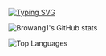 [![Typing SVG](https://readme-typing-svg.herokuapp.com?font=Fira+Code&weight=600&pause=1000&color=000000&width=600&lines=%F0%9F%91%8B+Hi%2C+I'm+BroWang1;👀+Interested+in+AI%2C+Neuroscience%2C+Econ%2C+Philo;🌱+Currently+learning+to+do+business%2C+Chinese%2C+Linear+Algebra;💡+Looking+to+collaborate+on+AI+projects!;📫+Reach+me+at+linkedin.com%2Fin%2Fbrodey-wang)](https://github.com/DenverCoder1/readme-typing-svg)


![Browang1's GitHub stats](https://github-readme-stats.vercel.app/api?username=Browang1&hide=contribs,prs)

![Top Languages](https://github-readme-stats.vercel.app/api/top-langs/?username=Browang1&layout=compact&theme=light)



<!---
BroWang1/BroWang1 is a ✨ special ✨ repository because its `README.md` (this file) appears on your GitHub profile.
You can click the Preview link to take a look at your changes.
--->
